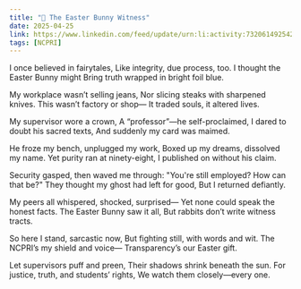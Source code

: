 ```yaml
---
title: "🐰 The Easter Bunny Witness"
date: 2025-04-25
link: https://www.linkedin.com/feed/update/urn:li:activity:7320614925427429376/
tags: [NCPRI]
---
```


I once believed in fairytales,
Like integrity, due process, too.
I thought the Easter Bunny might
Bring truth wrapped in bright foil blue.

My workplace wasn’t selling jeans,
Nor slicing steaks with sharpened knives.
This wasn’t factory or shop—
It traded souls, it altered lives.

My supervisor wore a crown,
A “professor”—he self-proclaimed,
I dared to doubt his sacred texts,
And suddenly my card was maimed.

He froze my bench, unplugged my work,
Boxed up my dreams, dissolved my name.
Yet purity ran at ninety-eight,
I published on without his claim.

Security gasped, then waved me through:
"You're still employed? How can that be?"
They thought my ghost had left for good,
But I returned defiantly.

My peers all whispered, shocked, surprised—
Yet none could speak the honest facts.
The Easter Bunny saw it all,
But rabbits don’t write witness tracts.

So here I stand, sarcastic now,
But fighting still, with words and wit.
The NCPRI’s my shield and voice—
Transparency’s our Easter gift.

Let supervisors puff and preen,
Their shadows shrink beneath the sun.
For justice, truth, and students’ rights,
We watch them closely—every one.
